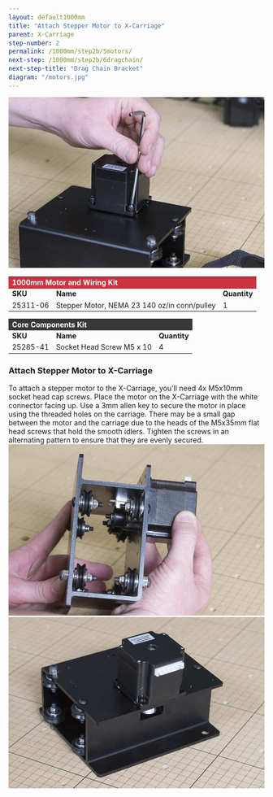 ```yaml
---
layout: default1000mm
title: "Attach Stepper Motor to X-Carriage"
parent: X-Carriage
step-number: 2
permalink: /1000mm/step2b/5motors/
next-step: /1000mm/step2b/6dragchain/
next-step-title: "Drag Chain Bracket"
diagram: "/motors.jpg"
---
```

<img src="../../step2/photo/jpfs_DSC2652.jpg">

<table>
  <tr>
    <td style="color:#fff;background: #CC3440" colspan="3">
      <b>1000mm Motor and Wiring Kit</b>
    </td>
  </tr>
  <tr>
    <td>
      <b>SKU</b>
    </td>
    <td>
      <b>Name</b>
    </td>
    <td>
      <b>Quantity</b>
    </td>
  </tr>
  <tr>
    <td>
      25311-06
    </td>
    <td>
      Stepper Motor, NEMA 23 140 oz/in conn/pulley
    </td>
    <td>
      1
    </td>
  </tr>
</table>
<table>
  <tr>
    <td style="color:#fff;background: #383838" colspan="3">
      <b>Core Components Kit</b>
    </td>
  </tr>
  <tr>
    <td>
      <b>SKU</b>
    </td>
    <td>
      <b>Name</b>
    </td>
    <td>
      <b>Quantity</b>
    </td>
  </tr>
  <tr>
    <td>
      25285-41
    </td>
    <td>
      Socket Head Screw M5 x 10
    </td>
    <td>
      4
    </td>
  </tr>
</table>

<h3>Attach Stepper Motor to X-Carriage</h3>

To attach a stepper motor to the X-Carriage, you'll need 4x M5x10mm socket head cap screws. Place the motor on the X-Carriage with the white connector facing up. Use a 3mm allen key to secure the motor in place using the threaded holes on the carriage. There may be a small gap between the motor and the carriage due to the heads of the M5x35mm flat head screws that hold the smooth idlers. Tighten the screws in an alternating pattern to ensure that they are evenly secured.
<img src="../../step2/photo/jpfs_DSC2649.jpg">
<img src="../../step2/photo/jpfs_DSC2650.jpg">

